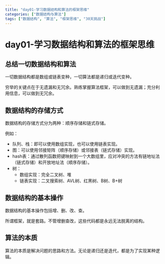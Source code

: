 ```yaml
---
title: "day01-学习数据结构和算法的框架思维"
categories: ["数据结构与算法"]
tags: ["数据结构", "算法", "框架思维", "30天挑战"]
---
```


# day01-学习数据结构和算法的框架思维

## 总结一切数据结构和算法

一切数据结构都是数组或链表变种，一切算法都是递归或迭代变种。

穷举的关键点在于无遗漏和无冗余。熟练掌握算法框架，可以做到无遗漏；充分利用信息，可以做到无冗余。

## 数据结构的存储方式

数据结构的存储方式分为两种：顺序存储和链式存储。

例如：
- 队列、栈：即可以使用数组实现，也可以使用链表实现。
- 图：可以使用邻接矩阵（顺序存储）或邻接表（链式存储）实现。
- hash表：通过散列函数把键映射到一个大数组里，应对冲突的方法有链地址法（链式存储）和开放地址法（顺序存储）。
- 树：
  - 数组实现：完全二叉树、堆
  - 链表实现：二叉搜索树、AVL树、红黑树、B树、B+树

## 数据结构的基本操作
数据结构的基本操作包括增、删、改、查。

所谓框架，就是套路。不管增删查改，这些代码都是永远无法脱离的结构。

## 算法的本质

算法的本质是解决问题的思路和方法。无论是递归还是迭代，都是为了实现某种逻辑。